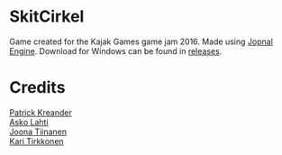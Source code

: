 # SkitCirkel

Game created for the Kajak Games game jam 2016. Made using [Jopnal Engine](https://github.com/Jopnal/Jopnal). Download for Windows can be found in [releases](https://github.com/DrJonki/Kajak-Games-Jam-2016/releases).

# Credits

[Patrick Kreander](https://github.com/spati4l)  
[Asko Lahti](https://github.com/TheMetabug)  
[Joona Tiinanen](https://github.com/DrJonki)  
[Kari Tirkkonen](https://github.com/Rambopappa)
